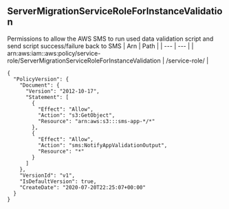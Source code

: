 
## ServerMigrationServiceRoleForInstanceValidation
Permissions to allow the AWS SMS to run used data validation script and send script success/failure back to SMS
| Arn | Path |
| --- | --- |
| arn:aws:iam::aws:policy/service-role/ServerMigrationServiceRoleForInstanceValidation | /service-role/ |
```
{
  "PolicyVersion": {
    "Document": {
      "Version": "2012-10-17",
      "Statement": [
        {
          "Effect": "Allow",
          "Action": "s3:GetObject",
          "Resource": "arn:aws:s3:::sms-app-*/*"
        },
        {
          "Effect": "Allow",
          "Action": "sms:NotifyAppValidationOutput",
          "Resource": "*"
        }
      ]
    },
    "VersionId": "v1",
    "IsDefaultVersion": true,
    "CreateDate": "2020-07-20T22:25:07+00:00"
  }
}
```
